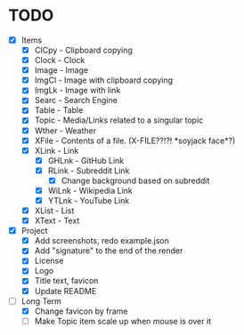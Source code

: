 # TODO

- [x] Items
  - [x] ClCpy - Clipboard copying
  - [x] Clock - Clock
  - [x] Image - Image
  - [x] ImgCl - Image with clipboard copying
  - [x] ImgLk - Image with link
  - [x] Searc - Search Engine
  - [x] Table - Table
  - [x] Topic - Media/Links related to a singular topic
  - [x] Wther - Weather
  - [x] XFile - Contents of a file. (X-FILE??!?! \*soyjack face\*?)
  - [x] XLink - Link
    - [x] GHLnk - GitHub Link
    - [x] RLink - Subreddit Link
      - [x] Change background based on subreddit
    - [x] WiLnk - Wikipedia Link
    - [x] YTLnk - YouTube Link
  - [x] XList - List
  - [x] XText - Text

- [x] Project
  - [x] Add screenshots, redo example.json
  - [x] Add "signature" to the end of the render
  - [x] License
  - [x] Logo
  - [x] Title text, favicon
  - [x] Update README

- [ ] Long Term
  - [x] Change favicon by frame
  - [ ] Make Topic item scale up when mouse is over it

